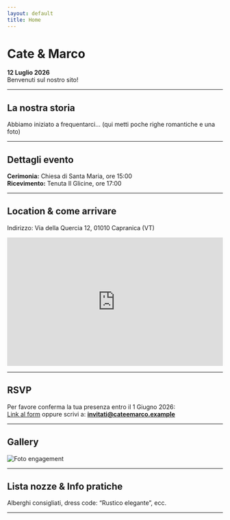 ```yaml
---
layout: default
title: Home
---
```


# Cate & Marco
**12 Luglio 2026**  
Benvenuti sul nostro sito!

---

## La nostra storia
Abbiamo iniziato a frequentarci... (qui metti poche righe romantiche e una foto)

---

## Dettagli evento
**Cerimonia:** Chiesa di Santa Maria, ore 15:00  
**Ricevimento:** Tenuta Il Glicine, ore 17:00

---

## Location & come arrivare
Indirizzo: Via della Quercia 12, 01010 Capranica (VT)  
<!-- embed mappa Google qui -->
<iframe src="https://www.google.com/maps?q=Via+della+Quercia+12+Capranica&output=embed" width="100%" height="300" frameborder="0"></iframe>

---

## RSVP
Per favore conferma la tua presenza entro il 1 Giugno 2026:  
[Link al form](/rsvp.html) oppure scrivi a: **invitati@cateemarco.example**

---

## Gallery
![Foto engagement](/assets/images/engagement1.jpg)

---

## Lista nozze & Info pratiche
Alberghi consigliati, dress code: “Rustico elegante”, ecc.

---
